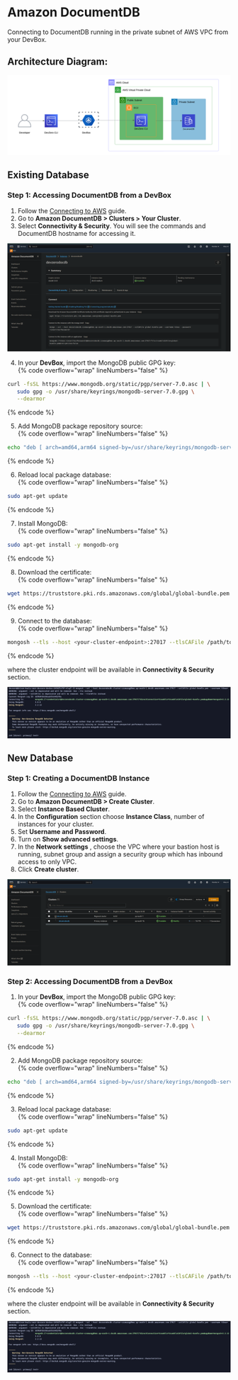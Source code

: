 # Amazon DocumentDB
Connecting to DocumentDB running in the private subnet of AWS VPC from your DevBox.

## Architecture Diagram:

![image](../../../.gitbook/assets/documentdb-architecture.png)

## Existing Database

### Step 1: Accessing DocumentDB from a DevBox

1. Follow the [Connecting to AWS](../../existing-network/connecting-to-aws.md) guide.
2. Go to **Amazon DocumentDB > Clusters > Your Cluster**.
3. Select **Connectivity & Security**. You will see the commands and DocumentDB hostname for accessing it.

![image](../../../.gitbook/assets/documentDB-connectivity-and-security.png)

4. In your **DevBox**, import the MongoDB public GPG key:\
{% code overflow="wrap" lineNumbers="false" %}
```bash
curl -fsSL https://www.mongodb.org/static/pgp/server-7.0.asc | \
   sudo gpg -o /usr/share/keyrings/mongodb-server-7.0.gpg \
   --dearmor
```
{% endcode %}

5. Add MongoDB package repository source:\
{% code overflow="wrap" lineNumbers="false" %}
```bash
echo "deb [ arch=amd64,arm64 signed-by=/usr/share/keyrings/mongodb-server-7.0.gpg ] https://repo.mongodb.org/apt/ubuntu jammy/mongodb-org/7.0 multiverse" | sudo tee /etc/apt/sources.list.d/mongodb-org-7.0.list
```
{% endcode %}

6. Reload local package database:\
{% code overflow="wrap" lineNumbers="false" %}
```bash
sudo apt-get update
```
{% endcode %}

7. Install MongoDB:\
{% code overflow="wrap" lineNumbers="false" %}
```bash
sudo apt-get install -y mongodb-org
```
{% endcode %}

8. Download the certificate:\
{% code overflow="wrap" lineNumbers="false" %}
```bash
wget https://truststore.pki.rds.amazonaws.com/global/global-bundle.pem
```
{% endcode %}

9.  Connect to the database:\
{% code overflow="wrap" lineNumbers="false" %}
```bash
mongosh --tls --host <your-cluster-endpoint>:27017 --tlsCAFile /path/to/global-bundle.pem --username <your-username> --password <your-password>
```
{% endcode %}

where the cluster endpoint will be available in **Connectivity & Security** section.

![image](../../../.gitbook/assets/documentdb-access.png)


## New Database

### Step 1: Creating a DocumentDB Instance

1. Follow the [Connecting to AWS](../../existing-network/connecting-to-aws.md) guide.
2. Go to **Amazon DocumentDB > Create Cluster**.
3. Select **Instance Based Cluster**.
4. In the **Configuration** section choose **Instance Class**, number of instances for your cluster.
5. Set **Username and Password**.
6. Turn on **Show advanced settings**.
7. In the **Network settings** , choose the VPC where your bastion host is running, subnet group and assign a security group which has inbound access to only VPC.
8. Click **Create cluster**.

![image](../../../.gitbook/assets/documentdb-cluster.png)

### Step 2: Accessing DocumentDB from a DevBox

1. In your **DevBox**, import the MongoDB public GPG key:\
{% code overflow="wrap" lineNumbers="false" %}
```bash
curl -fsSL https://www.mongodb.org/static/pgp/server-7.0.asc | \
   sudo gpg -o /usr/share/keyrings/mongodb-server-7.0.gpg \
   --dearmor
```
{% endcode %}

2. Add MongoDB package repository source:\
{% code overflow="wrap" lineNumbers="false" %}
```bash
echo "deb [ arch=amd64,arm64 signed-by=/usr/share/keyrings/mongodb-server-7.0.gpg ] https://repo.mongodb.org/apt/ubuntu jammy/mongodb-org/7.0 multiverse" | sudo tee /etc/apt/sources.list.d/mongodb-org-7.0.list
```
{% endcode %}

3. Reload local package database:\
{% code overflow="wrap" lineNumbers="false" %}
```bash
sudo apt-get update
```
{% endcode %}

4. Install MongoDB:\
{% code overflow="wrap" lineNumbers="false" %}
```bash
sudo apt-get install -y mongodb-org
```
{% endcode %}

5. Download the certificate:\
{% code overflow="wrap" lineNumbers="false" %}
```bash
wget https://truststore.pki.rds.amazonaws.com/global/global-bundle.pem
```
{% endcode %}

6. Connect to the database:\
{% code overflow="wrap" lineNumbers="false" %}
```bash
mongosh --tls --host <your-cluster-endpoint>:27017 --tlsCAFile /path/to/global-bundle.pem --username <your-username> --password <your-password>
```
{% endcode %}

where the cluster endpoint will be available in **Connectivity & Security** section.

![image](../../../.gitbook/assets/documentdb-access.png)
